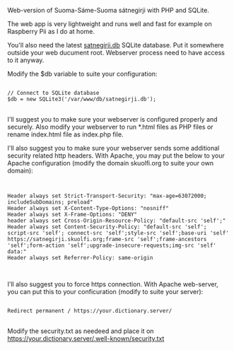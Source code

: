 Web-version of Suoma-Sáme-Suoma sátnegirji with PHP and SQLite.

The web app is very lightweight and runs well and fast for example on Raspberry Pii as I do at home.

You'll also need the latest <a href="https://github.com/guovza/satnegirji.db">satnegirji.db</a> SQLite database. Put it somewhere outside your web ducument root. Webserver process need to have access to it anyway. 

Modify the $db variable to suite your configuration:

<pre>
<code>
// Connect to SQLite database
$db = new SQLite3('/var/www/db/satnegirji.db');
</code>
</pre>

I'll suggest you to make sure your webserver is configured properly and securely. Also modify your webserver to run *.html files as PHP files or rename index.html file as index.php file.

I'll also suggest you to make sure your webserver sends some additional security related http headers. With Apache, you may put the below to your Apache configuration (modify the domain skuolfi.org to suite your own domain):

<pre>
<code>
<IfModule headers_module>
Header always set Strict-Transport-Security: "max-age=63072000; includeSubDomains; preload"
Header always set X-Content-Type-Options: "nosniff"
Header always set X-Frame-Options: "DENY"
header always set Cross-Origin-Resource-Policy: "default-src 'self';"
Header always set Content-Security-Policy: "default-src 'self'; script-src 'self'; connect-src 'self';style-src 'self';base-uri 'self' https://satnegirji.skuolfi.org;frame-src 'self';frame-ancestors 'self';form-action 'self';upgrade-insecure-requests;img-src 'self' data:"
Header always set Referrer-Policy: same-origin
</IfModule>
</code>
</pre>

I'll also suggest you to force https connection. With Apache web-server, you can put this to your conficuration (modify to suite your server):

<pre>
<code>
Redirect permanent / https://your.dictionary.server/
</code>
</pre>

Modify the security.txt as needeed and place it on https://your.dictionary.server/.well-known/security.txt
